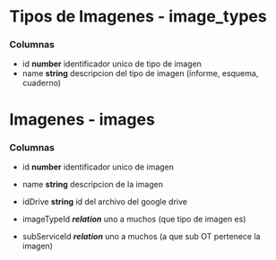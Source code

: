 # Tipos de Imagenes - image_types
### Columnas
- id **number** identificador unico de tipo de imagen
- name **string** descripcion del tipo de imagen (informe, esquema, cuaderno)


# Imagenes - images
### Columnas
- id **number** identificador unico de imagen
- name **string** descripcion de la imagen
- idDrive **string** id del archivo del google drive

- imageTypeId ***relation*** uno a muchos (que tipo de imagen es)
- subServiceId  ***relation*** uno a muchos (a que sub OT pertenece la imagen)

